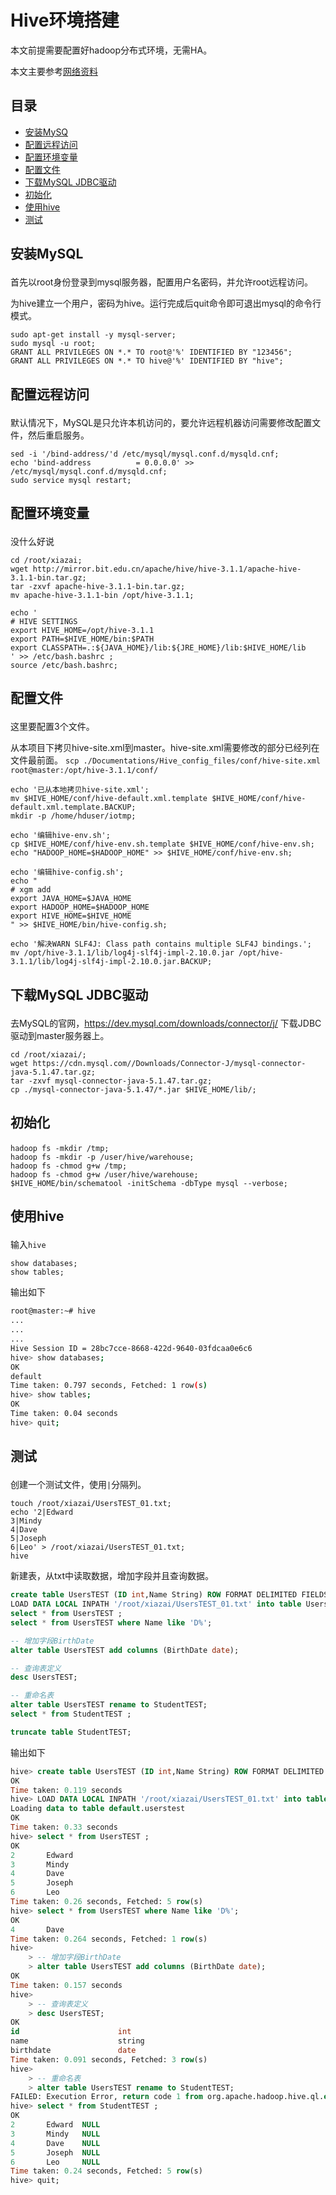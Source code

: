# Hive环境搭建

本文前提需要配置好hadoop分布式环境，无需HA。

本文主要参考[网络资料](https://www.cnblogs.com/studyzy/p/setup-hive.html)

## 目录

- [安装MySQ](#1)
- [配置远程访问](#2)
- [配置环境变量](#3)
- [配置文件](#4)
- [下载MySQL JDBC驱动](#5)
- [初始化](#6)
- [使用hive](#7)
- [测试](#8)


## <p id=1>安装MySQL

首先以root身份登录到mysql服务器，配置用户名密码，并允许root远程访问。

为hive建立一个用户，密码为hive。运行完成后quit命令即可退出mysql的命令行模式。

```
sudo apt-get install -y mysql-server;
sudo mysql -u root;
GRANT ALL PRIVILEGES ON *.* TO root@'%' IDENTIFIED BY "123456";
GRANT ALL PRIVILEGES ON *.* TO hive@'%' IDENTIFIED BY "hive";
```

## <p id=2>配置远程访问

默认情况下，MySQL是只允许本机访问的，要允许远程机器访问需要修改配置文件，然后重启服务。
```
sed -i '/bind-address/'d /etc/mysql/mysql.conf.d/mysqld.cnf;
echo 'bind-address          = 0.0.0.0' >> /etc/mysql/mysql.conf.d/mysqld.cnf;
sudo service mysql restart;
```

## <p id=3>配置环境变量

没什么好说
```
cd /root/xiazai;
wget http://mirror.bit.edu.cn/apache/hive/hive-3.1.1/apache-hive-3.1.1-bin.tar.gz;
tar -zxvf apache-hive-3.1.1-bin.tar.gz;
mv apache-hive-3.1.1-bin /opt/hive-3.1.1;

echo '
# HIVE SETTINGS
export HIVE_HOME=/opt/hive-3.1.1
export PATH=$HIVE_HOME/bin:$PATH
export CLASSPATH=.:${JAVA_HOME}/lib:${JRE_HOME}/lib:$HIVE_HOME/lib
' >> /etc/bash.bashrc ;
source /etc/bash.bashrc;
```


## <p id=4>配置文件

这里要配置3个文件。

从本项目下拷贝hive-site.xml到master。hive-site.xml需要修改的部分已经列在文件最前面。
`scp ./Documentations/Hive_config_files/conf/hive-site.xml root@master:/opt/hive-3.1.1/conf/`
```
echo '已从本地拷贝hive-site.xml';
mv $HIVE_HOME/conf/hive-default.xml.template $HIVE_HOME/conf/hive-default.xml.template.BACKUP;
mkdir -p /home/hduser/iotmp;

echo '编辑hive-env.sh';
cp $HIVE_HOME/conf/hive-env.sh.template $HIVE_HOME/conf/hive-env.sh;
echo "HADOOP_HOME=$HADOOP_HOME" >> $HIVE_HOME/conf/hive-env.sh;

echo '编辑hive-config.sh';
echo "
# xgm add
export JAVA_HOME=$JAVA_HOME
export HADOOP_HOME=$HADOOP_HOME
export HIVE_HOME=$HIVE_HOME
" >> $HIVE_HOME/bin/hive-config.sh;

echo '解决WARN SLF4J: Class path contains multiple SLF4J bindings.';
mv /opt/hive-3.1.1/lib/log4j-slf4j-impl-2.10.0.jar /opt/hive-3.1.1/lib/log4j-slf4j-impl-2.10.0.jar.BACKUP;
```

## <p id=5>下载MySQL JDBC驱动

去MySQL的官网，https://dev.mysql.com/downloads/connector/j/  下载JDBC驱动到master服务器上。
```
cd /root/xiazai/;
wget https://cdn.mysql.com//Downloads/Connector-J/mysql-connector-java-5.1.47.tar.gz;
tar -zxvf mysql-connector-java-5.1.47.tar.gz;
cp ./mysql-connector-java-5.1.47/*.jar $HIVE_HOME/lib/;
```

## <p id=6>初始化

```
hadoop fs -mkdir /tmp;
hadoop fs -mkdir -p /user/hive/warehouse;
hadoop fs -chmod g+w /tmp;
hadoop fs -chmod g+w /user/hive/warehouse;
$HIVE_HOME/bin/schematool -initSchema -dbType mysql --verbose;
```

## <p id=7>使用hive

输入`hive`
```
show databases;
show tables;
```

输出如下
```bash
root@master:~# hive
...
...
...
Hive Session ID = 28bc7cce-8668-422d-9640-03fdcaa0e6c6
hive> show databases;
OK
default
Time taken: 0.797 seconds, Fetched: 1 row(s)
hive> show tables;
OK
Time taken: 0.04 seconds
hive> quit;
```

## <p id=8>测试

创建一个测试文件，使用`|`分隔列。
```
touch /root/xiazai/UsersTEST_01.txt;
echo '2|Edward 
3|Mindy 
4|Dave 
5|Joseph 
6|Leo' > /root/xiazai/UsersTEST_01.txt;
hive
```

新建表，从txt中读取数据，增加字段并且查询数据。
```sql
create table UsersTEST (ID int,Name String) ROW FORMAT DELIMITED FIELDS TERMINATED BY '|';
LOAD DATA LOCAL INPATH '/root/xiazai/UsersTEST_01.txt' into table UsersTEST ;
select * from UsersTEST ;
select * from UsersTEST where Name like 'D%';

-- 增加字段BirthDate
alter table UsersTEST add columns (BirthDate date);

-- 查询表定义
desc UsersTEST;

-- 重命名表
alter table UsersTEST rename to StudentTEST;
select * from StudentTEST ;

truncate table StudentTEST;
```

输出如下
```sql
hive> create table UsersTEST (ID int,Name String) ROW FORMAT DELIMITED FIELDS TERMINATED BY '|';
OK
Time taken: 0.119 seconds
hive> LOAD DATA LOCAL INPATH '/root/xiazai/UsersTEST_01.txt' into table UsersTEST ;
Loading data to table default.userstest
OK
Time taken: 0.33 seconds
hive> select * from UsersTEST ;
OK
2       Edward
3       Mindy
4       Dave
5       Joseph
6       Leo
Time taken: 0.26 seconds, Fetched: 5 row(s)
hive> select * from UsersTEST where Name like 'D%';
OK
4       Dave
Time taken: 0.264 seconds, Fetched: 1 row(s)
hive>
    > -- 增加字段BirthDate
    > alter table UsersTEST add columns (BirthDate date);
OK
Time taken: 0.157 seconds
hive>
    > -- 查询表定义
    > desc UsersTEST;
OK
id                      int
name                    string
birthdate               date
Time taken: 0.091 seconds, Fetched: 3 row(s)
hive>
    > -- 重命名表
    > alter table UsersTEST rename to StudentTEST;
FAILED: Execution Error, return code 1 from org.apache.hadoop.hive.ql.exec.DDLTask. Unable to alter table. new table default.studenttest already exists
hive> select * from StudentTEST ;
OK
2       Edward  NULL
3       Mindy   NULL
4       Dave    NULL
5       Joseph  NULL
6       Leo     NULL
Time taken: 0.24 seconds, Fetched: 5 row(s)
hive> quit;
```
